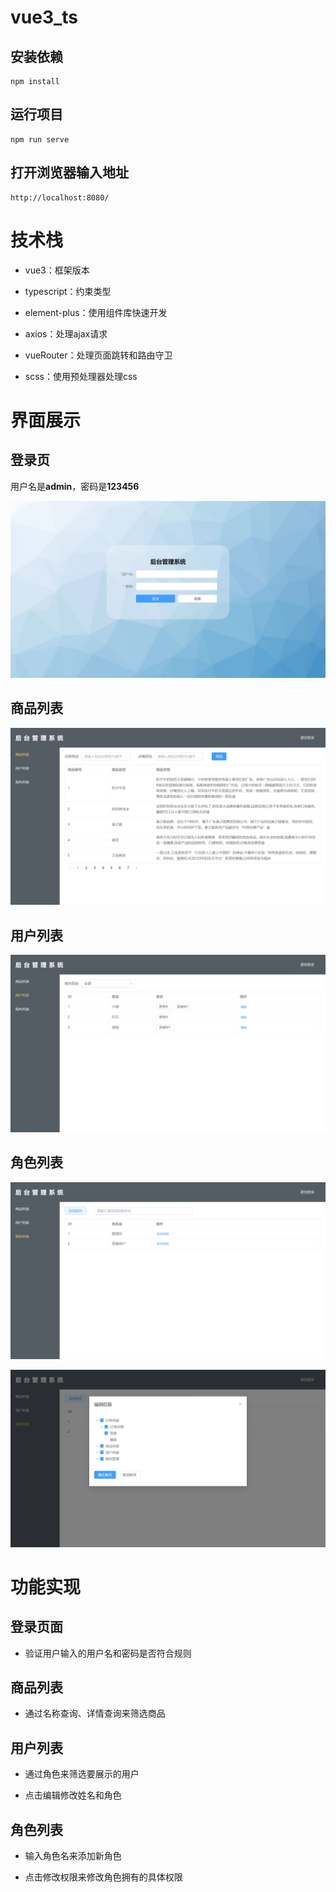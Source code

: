 # vue3_ts

## 安装依赖

```
npm install
```

## 运行项目


```
npm run serve
```

## 打开浏览器输入地址

```
http://localhost:8080/
```

# 技术栈

- vue3：框架版本

- typescript：约束类型

- element-plus：使用组件库快速开发

- axios：处理ajax请求

- vueRouter：处理页面跳转和路由守卫

- scss：使用预处理器处理css

# 界面展示

## 登录页

用户名是**admin**，密码是**123456**

![Image](https://raw.githubusercontent.com/YePaShiXinNain/img-folder/main/vue3_ts/login.png) 

## 商品列表

![Image](https://raw.githubusercontent.com/YePaShiXinNain/img-folder/main/vue3_ts/goods.png) 

## 用户列表

![Image](https://raw.githubusercontent.com/YePaShiXinNain/img-folder/main/vue3_ts/user.png) 

## 角色列表

![Image](https://raw.githubusercontent.com/YePaShiXinNain/img-folder/main/vue3_ts/role.png) 

![Image](https://raw.githubusercontent.com/YePaShiXinNain/img-folder/main/vue3_ts/X1N34HNZEDY.png) 

# 功能实现

## 登录页面

- 验证用户输入的用户名和密码是否符合规则

## 商品列表

- 通过名称查询、详情查询来筛选商品

## 用户列表

- 通过角色来筛选要展示的用户

- 点击编辑修改姓名和角色

## 角色列表

- 输入角色名来添加新角色

- 点击修改权限来修改角色拥有的具体权限

